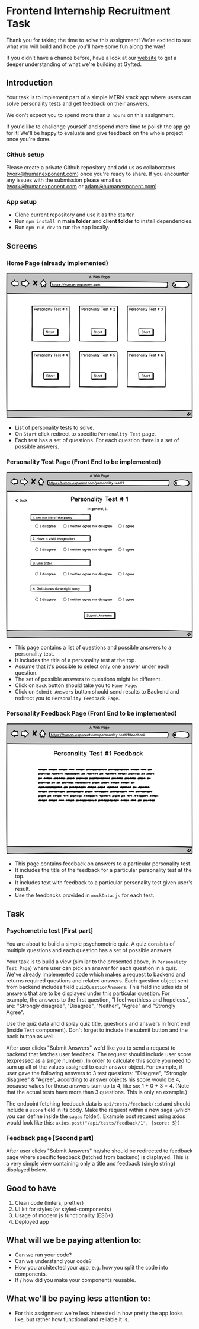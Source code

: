 # Frontend Internship Recruitment Task

Thank you for taking the time to solve this assignment! We're excited to see what you will build and hope you'll have some fun along the way!

If you didn't have a chance before, have a look at our [website](https://gyfted.me/) to get a deeper understanding of what we're building at Gyfted.


## Introduction
Your task is to implement part of a simple MERN stack app where users can solve personality tests and get feedback on their answers.

We don't expect you to spend more than `3 hours` on this assignment.

If you'd like to challenge yourself and spend more time to polish the app go for it!
We'll be happy to evaluate and give feedback on the whole project once you're done.

### Github setup

Please create a private Github repository and add us as collaborators (work@humanexponent.com) once you're ready to share.
If you encounter any issues with the submission please email us (work@humanexponent.com or adam@humanexponent.com)

### App setup

* Clone current repository and use it as the starter.
* Run `npm install` in **main folder** and **client folder** to install dependencies.
* Run `npm run dev` to run the app locally.

## Screens

### Home Page (already implemented)
![Homepage](main_page.png)

* List of personality tests to solve.
* On `Start` click redirect to specific `Personality Test` page.
* Each test has a set of questions. For each question there is a set of possible answers.

### Personality Test Page (Front End to be implemented)

![Personality Test Page](personality_test.png)

* This page contains a list of questions and possible answers to a personality test.
* It includes the title of a personality test at the top.
* Assume that it's possible to select only one answer under each question.
* The set of possible answers to questions might be different.
* Click on `Back` button should take you to `Home Page`.
* Click on `Submit Answers` button should send results to Backend and redirect you to `Personality Feedback Page`.

### Personality Feedback Page (Front End to be implemented)

![Personality Test Feedback Page](feedback.png)

* This page contains feedback on answers to a particular personality test.
* It includes the title of the feedback for a particular personality test at the top.
* It includes text with feedback to a particular personality test given user's result.
* Use the feedbacks provided in `mockData.js` for each test.

## Task

### Psychometric test [First part]

You are about to build a simple psychometric quiz.
A quiz consists of multiple questions and each question has a set of possible answers.

Your task is to build a view (similar to the presented above, in `Personality Test Page`) where user can pick an answer for each question in a quiz.
We've already implemented code which makes a request to backend and returns required questions and related answers.
Each question object sent from backend includes field `quizQuestionAnswers`. This field includes ids of answers that are to be displayed under this particular question. For example, the answers to the first question, "I feel worthless and hopeless.", are: "Strongly disagree", "Disagree", "Neither", "Agree" and "Strongly Agree".  

Use the quiz data and display quiz title, questions and answers in front end (inside `Test` component). Don't forget to include the submit button and the back button as well.

After user clicks "Submit Answers" we'd like you to send a request to backend that fetches user feedback. The request should include user score (expressed as a single number). In order to calculate this score you need to sum up all of the values assigned to each answer object. For example, if user gave the following answers to 3 test questions: "Disagree", "Strongly disagree" & "Agree", according to answer objects his score would be 4, because values for those answers sum up to 4, like so: 1 + 0 + 3 = 4.
(Note that the actual tests have more than 3 questions. This is only an example.)

The endpoint fetching feedback data is `api/tests/feedback/:id` and should include a `score` field in its body. Make the request within a new saga (which you can define inside the `sagas` folder). Example post request using axios would look like this:
`axios.post("/api/tests/feedback/1", {score: 5})`

### Feedback page [Second part]

After user clicks "Submit Answers" he/she should be redirected to feedback page where specific feedback (fetched from backend) is displayed. This is a very simple view containing only a title and feedback (single string) displayed below.

## Good to have

1. Clean code (linters, prettier)
2. UI kit for styles (or styled-components)
3. Usage of modern js functionality (ES6+)
4. Deployed app

## What will we be paying attention to:
* Can we run your code?
* Can we understand your code?
* How you architected your app, e.g. how you split the code into components.
* If / how did you make your components reusable.

## What we'll be paying less attention to:
* For this assignment we're less interested in how pretty the app looks like, but rather how functional and reliable it is.
